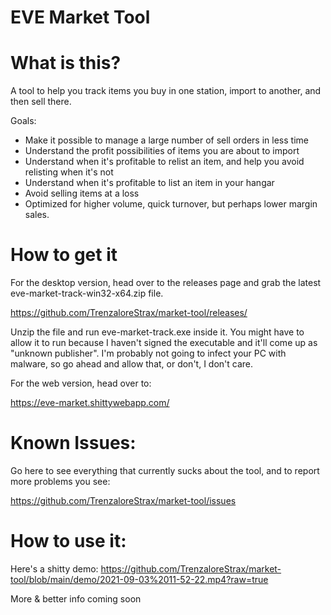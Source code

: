 # EVE Market Tool

# What is this?

A tool to help you track items you buy in one station, import to another, and then sell there.

Goals:

- Make it possible to manage a large number of sell orders in less time
- Understand the profit possibilities of items you are about to import
- Understand when it's profitable to relist an item, and help you avoid relisting when it's not
- Understand when it's profitable to list an item in your hangar
- Avoid selling items at a loss
- Optimized for higher volume, quick turnover, but perhaps lower margin sales.

# How to get it

For the desktop version, head over to the releases page and grab the latest eve-market-track-win32-x64.zip file.

https://github.com/TrenzaloreStrax/market-tool/releases/

Unzip the file and run eve-market-track.exe inside it. You might have to allow it to run because I
haven't signed the executable and it'll come up as "unknown publisher". I'm probably not going to
infect your PC with malware, so go ahead and allow that, or don't, I don't care.

For the web version, head over to:

https://eve-market.shittywebapp.com/

# Known Issues:

Go here to see everything that currently sucks about the tool, and to report more problems you see:

https://github.com/TrenzaloreStrax/market-tool/issues

# How to use it:

Here's a shitty demo:
https://github.com/TrenzaloreStrax/market-tool/blob/main/demo/2021-09-03%2011-52-22.mp4?raw=true

More & better info coming soon
